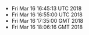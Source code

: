 - Fri Mar 16 16:45:13 UTC 2018
- Fri Mar 16 16:55:00 UTC 2018
- Fri Mar 16 17:35:00 GMT 2018
- Fri Mar 16 18:06:16 GMT 2018
